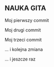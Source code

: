 ## NAUKA GITA

Moj pierwszy commit

Moj drugi commit

Moj trzeci commit

... i kolejna zmiana

... i jeszcze raz
